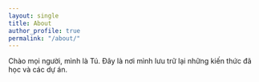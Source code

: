 ```yaml
---
layout: single
title: About
author_profile: true
permalink: "/about/"
---
```


Chào mọi người, mình là Tú. Đây là nơi mình lưu trữ lại những kiến thức đã học và các dự án.
